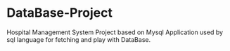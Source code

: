# DataBase-Project
Hospital Management System Project based on Mysql Application used by sql language for fetching and play with DataBase.

